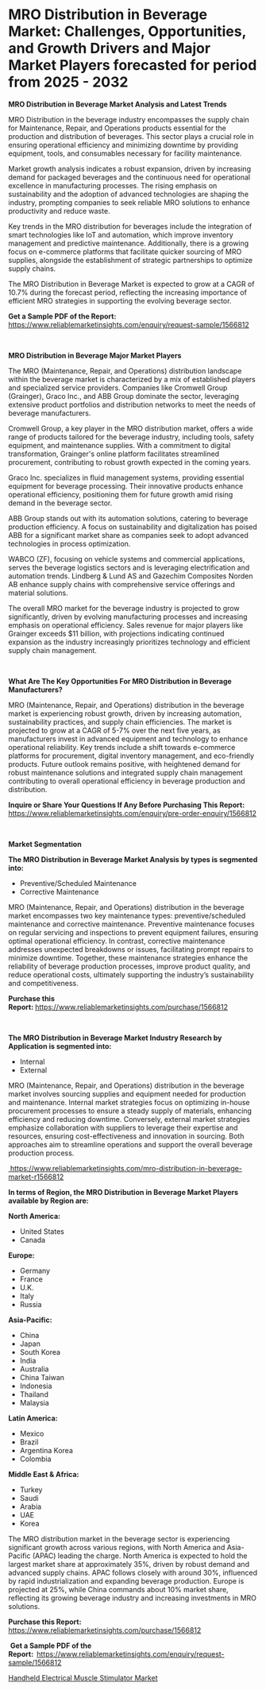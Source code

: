 <p><h1>MRO Distribution in Beverage Market: Challenges, Opportunities, and Growth Drivers and Major Market Players forecasted for period from 2025 - 2032</h1></p><p><strong>MRO Distribution in Beverage Market Analysis and Latest Trends</strong></p>
<p><p>MRO Distribution in the beverage industry encompasses the supply chain for Maintenance, Repair, and Operations products essential for the production and distribution of beverages. This sector plays a crucial role in ensuring operational efficiency and minimizing downtime by providing equipment, tools, and consumables necessary for facility maintenance.</p><p>Market growth analysis indicates a robust expansion, driven by increasing demand for packaged beverages and the continuous need for operational excellence in manufacturing processes. The rising emphasis on sustainability and the adoption of advanced technologies are shaping the industry, prompting companies to seek reliable MRO solutions to enhance productivity and reduce waste.</p><p>Key trends in the MRO distribution for beverages include the integration of smart technologies like IoT and automation, which improve inventory management and predictive maintenance. Additionally, there is a growing focus on e-commerce platforms that facilitate quicker sourcing of MRO supplies, alongside the establishment of strategic partnerships to optimize supply chains.</p><p>The MRO Distribution in Beverage Market is expected to grow at a CAGR of 10.7% during the forecast period, reflecting the increasing importance of efficient MRO strategies in supporting the evolving beverage sector.</p></p>
<p><strong>Get a Sample PDF of the Report:&nbsp;</strong> <a href="https://www.reliablemarketinsights.com/enquiry/request-sample/1566812?utm_campaign=2183&utm_medium=2&utm_source=Github&utm_content=ia&utm_term=22032025&utm_id=mro-distribution-in-beverage">https://www.reliablemarketinsights.com/enquiry/request-sample/1566812</a></p>
<p>&nbsp;</p>
<p><strong>MRO Distribution in Beverage Major Market Players</strong></p>
<p><p>The MRO (Maintenance, Repair, and Operations) distribution landscape within the beverage market is characterized by a mix of established players and specialized service providers. Companies like Cromwell Group (Grainger), Graco Inc., and ABB Group dominate the sector, leveraging extensive product portfolios and distribution networks to meet the needs of beverage manufacturers.</p><p>Cromwell Group, a key player in the MRO distribution market, offers a wide range of products tailored for the beverage industry, including tools, safety equipment, and maintenance supplies. With a commitment to digital transformation, Grainger's online platform facilitates streamlined procurement, contributing to robust growth expected in the coming years.</p><p>Graco Inc. specializes in fluid management systems, providing essential equipment for beverage processing. Their innovative products enhance operational efficiency, positioning them for future growth amid rising demand in the beverage sector.</p><p>ABB Group stands out with its automation solutions, catering to beverage production efficiency. A focus on sustainability and digitalization has poised ABB for a significant market share as companies seek to adopt advanced technologies in process optimization.</p><p>WABCO (ZF), focusing on vehicle systems and commercial applications, serves the beverage logistics sectors and is leveraging electrification and automation trends. Lindberg & Lund AS and Gazechim Composites Norden AB enhance supply chains with comprehensive service offerings and material solutions.</p><p>The overall MRO market for the beverage industry is projected to grow significantly, driven by evolving manufacturing processes and increasing emphasis on operational efficiency. Sales revenue for major players like Grainger exceeds $11 billion, with projections indicating continued expansion as the industry increasingly prioritizes technology and efficient supply chain management.</p></p>
<p>&nbsp;</p>
<p><strong>What Are The Key Opportunities For MRO Distribution in Beverage Manufacturers?</strong></p>
<p><p>MRO (Maintenance, Repair, and Operations) distribution in the beverage market is experiencing robust growth, driven by increasing automation, sustainability practices, and supply chain efficiencies. The market is projected to grow at a CAGR of 5-7% over the next five years, as manufacturers invest in advanced equipment and technology to enhance operational reliability. Key trends include a shift towards e-commerce platforms for procurement, digital inventory management, and eco-friendly products. Future outlook remains positive, with heightened demand for robust maintenance solutions and integrated supply chain management contributing to overall operational efficiency in beverage production and distribution.</p></p>
<p><strong>Inquire or Share Your Questions If Any Before Purchasing This Report:</strong> <a href="https://www.reliablemarketinsights.com/enquiry/pre-order-enquiry/1566812?utm_campaign=2183&utm_medium=2&utm_source=Github&utm_content=ia&utm_term=22032025&utm_id=mro-distribution-in-beverage">https://www.reliablemarketinsights.com/enquiry/pre-order-enquiry/1566812</a></p>
<p>&nbsp;</p>
<p><strong>Market Segmentation</strong></p>
<p><strong>The MRO Distribution in Beverage Market Analysis by types is segmented into:</strong></p>
<p><ul><li>Preventive/Scheduled Maintenance</li><li>Corrective Maintenance</li></ul></p>
<p><p>MRO (Maintenance, Repair, and Operations) distribution in the beverage market encompasses two key maintenance types: preventive/scheduled maintenance and corrective maintenance. Preventive maintenance focuses on regular servicing and inspections to prevent equipment failures, ensuring optimal operational efficiency. In contrast, corrective maintenance addresses unexpected breakdowns or issues, facilitating prompt repairs to minimize downtime. Together, these maintenance strategies enhance the reliability of beverage production processes, improve product quality, and reduce operational costs, ultimately supporting the industry’s sustainability and competitiveness.</p></p>
<p><strong>Purchase this Report:&nbsp;</strong><a href="https://www.reliablemarketinsights.com/purchase/1566812?utm_campaign=2183&utm_medium=2&utm_source=Github&utm_content=ia&utm_term=22032025&utm_id=mro-distribution-in-beverage">https://www.reliablemarketinsights.com/purchase/1566812</a></p>
<p>&nbsp;</p>
<p><strong>The MRO Distribution in Beverage Market Industry Research by Application is segmented into:</strong></p>
<p><ul><li>Internal</li><li>External</li></ul></p>
<p><p>MRO (Maintenance, Repair, and Operations) distribution in the beverage market involves sourcing supplies and equipment needed for production and maintenance. Internal market strategies focus on optimizing in-house procurement processes to ensure a steady supply of materials, enhancing efficiency and reducing downtime. Conversely, external market strategies emphasize collaboration with suppliers to leverage their expertise and resources, ensuring cost-effectiveness and innovation in sourcing. Both approaches aim to streamline operations and support the overall beverage production process.</p></p>
<p><a href="https://www.reliablemarketinsights.com/mro-distribution-in-beverage-market-r1566812?utm_campaign=2183&utm_medium=2&utm_source=Github&utm_content=ia&utm_term=22032025&utm_id=mro-distribution-in-beverage">&nbsp;https://www.reliablemarketinsights.com/mro-distribution-in-beverage-market-r1566812</a></p>
<p><strong>In terms of Region, the MRO Distribution in Beverage Market Players available by Region are:</strong></p>
<p>
    <p> <strong> North America: </strong>
        <ul>
            <li>United States</li>
            <li>Canada</li>
        </ul>
        </p> 
    <p> <strong> Europe: </strong>
        <ul>
            <li>Germany</li>
            <li>France</li>
            <li>U.K.</li>
            <li>Italy</li>
            <li>Russia</li>
        </ul>
        </p> 
    <p> <strong> Asia-Pacific: </strong>
        <ul>
            <li>China</li>
            <li>Japan</li>
            <li>South Korea</li>
            <li>India</li>
            <li>Australia</li>
            <li>China Taiwan</li>
            <li>Indonesia</li>
            <li>Thailand</li>
            <li>Malaysia</li>
        </ul>
        </p> 
    <p> <strong> Latin America: </strong>
        <ul>
            <li>Mexico</li>
            <li>Brazil</li>
            <li>Argentina Korea</li>
            <li>Colombia</li>
        </ul>
        </p> 
    <p> <strong> Middle East & Africa: </strong>
        <ul>
            <li>Turkey</li>
            <li>Saudi</li>
            <li>Arabia</li>
            <li>UAE</li>
            <li>Korea</li>
        </ul>
    </p>
    </p>
<p><p>The MRO distribution market in the beverage sector is experiencing significant growth across various regions, with North America and Asia-Pacific (APAC) leading the charge. North America is expected to hold the largest market share at approximately 35%, driven by robust demand and advanced supply chains. APAC follows closely with around 30%, influenced by rapid industrialization and expanding beverage production. Europe is projected at 25%, while China commands about 10% market share, reflecting its growing beverage industry and increasing investments in MRO solutions.</p></p>
<p><strong>Purchase this Report: </strong><a href="https://www.reliablemarketinsights.com/purchase/1566812?utm_campaign=2183&utm_medium=2&utm_source=Github&utm_content=ia&utm_term=22032025&utm_id=mro-distribution-in-beverage">https://www.reliablemarketinsights.com/purchase/1566812</a></p>
<p>&nbsp;<strong>Get a Sample PDF of the Report:&nbsp;&nbsp;</strong><a href="https://www.reliablemarketinsights.com/enquiry/request-sample/1566812?utm_campaign=2183&utm_medium=2&utm_source=Github&utm_content=ia&utm_term=22032025&utm_id=mro-distribution-in-beverage">https://www.reliablemarketinsights.com/enquiry/request-sample/1566812</a></p>
<p><strong></strong></p>
<p><p><a href="https://github.com/SanjidaKhan901/Market-Research-Report-List-2/blob/main/handheld-electrical-muscle-stimulator-market.md?utm_campaign=2183&utm_medium=2&utm_source=Github&utm_content=ia&utm_term=22032025&utm_id=mro-distribution-in-beverage">Handheld Electrical Muscle Stimulator Market</a></p></p>